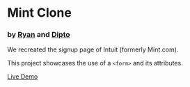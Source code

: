 <h1>Mint Clone</h1>

<h3>by <a href="https://github.com/rvvergara">Ryan</a> and <a href="https://github.com/dipto0321">Dipto</a></h3>

<p>We recreated the signup page of Intuit (formerly Mint.com).</p>

<p>This project showcases the use of a <code>&lt;form&gt;</code> and its attributes.</p>

<strong></strong><a href="https://rawgit.com/rvvergara/mint-clone/master/index.html">Live Demo</a></strong>
